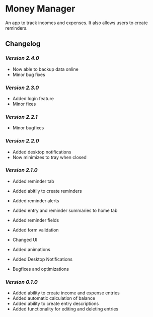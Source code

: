# Money Manager

An app to track incomes and expenses. It also allows users to create reminders.

## Changelog

### _Version 2.4.0_

-   Now able to backup data online
-   Minor bug fixes

### _Version 2.3.0_

-   Added login feature
-   Minor fixes

### _Version 2.2.1_

-   Minor bugfixes

### _Version 2.2.0_

-   Added desktop notifications
-   Now minimizes to tray when closed

### _Version 2.1.0_

-   Added reminder tab
-   Added abitily to create reminders
-   Added reminder alerts
-   Added entry and reminder summaries to home tab
-   Added reminder fields

-   Added form validation

-   Changed UI
-   Added animations
-   Added Desktop Notifications

*   Bugfixes and optimizations

### _Version 0.1.0_

-   Added ability to create income and expense entries
-   Added automatic calculation of balance
-   Added ability to create entry descriptions
-   Added functionality for editing and deleting entries
